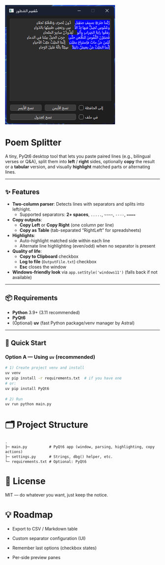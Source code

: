 <img src="App-image.png">

# Poem Splitter
A tiny, PyQt6 desktop tool that lets you paste paired lines (e.g., bilingual verses or Q&A), split them into **left** / **right** sides, optionally **copy** the result or a **tabular** version, and visually **highlight** matched parts or alternating lines.

---

## ✨ Features

- **Two-column parser**: Detects lines with separators and splits into left/right.
  - Supported separators: **2+ spaces**, `.....`, `~~~~`, `----`, `====`
- **Copy outputs**:
  - **Copy Left** or **Copy Right** (one column per line)
  - **Copy as Table** (tab-separated “Right<TAB>Left” for spreadsheets)
- **Highlights**:
  - Auto-highlight matched side within each line
  - Alternate line highlighting (even/odd) when no separator is present
- **Quality of life**:
  - **Copy to Clipboard** checkbox
  - **Log to file** (`OutputFile.txt`) checkbox
  - **Esc** closes the window
- **Windows-friendly look** via `app.setStyle('windows11')` (falls back if not available)

---

## 📦 Requirements

- **Python** 3.9+ (3.11 recommended)
- **PyQt6**
- (Optional) **uv** (fast Python package/venv manager by Astral)

---

## 🚀 Quick Start

### Option A — Using `uv` (recommended)

```bash
# 1) Create project venv and install
uv venv
uv pip install -r requirements.txt  # if you have one
# or:
uv pip install PyQt6

# 2) Run
uv run python main.py
```
# 🗂️ Project Structure
```
.
├─ main.py          # PyQt6 app (window, parsing, highlighting, copy actions)
├─ settings.py      # Strings, dbg() helper, etc.
└─ requirements.txt # Optional: PyQt6
```

# 📄 License

MIT — do whatever you want, just keep the notice.

# 💡 Roadmap

- Export to CSV / Markdown table

- Custom separator configuration (UI)

- Remember last options (checkbox states)

- Per-side preview panes



